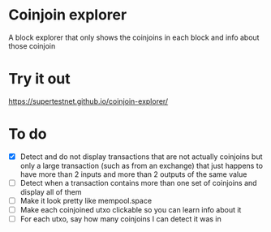 # Coinjoin explorer
A block explorer that only shows the coinjoins in each block and info about those coinjoin

# Try it out

https://supertestnet.github.io/coinjoin-explorer/

# To do

* [x] Detect and do not display transactions that are not actually coinjoins but only a large transaction (such as from an exchange) that just happens to have more than 2 inputs and more than 2 outputs of the same value
* [ ] Detect when a transaction contains more than one set of coinjoins and display all of them
* [ ] Make it look pretty like mempool.space
* [ ] Make each coinjoined utxo clickable so you can learn info about it
* [ ] For each utxo, say how many coinjoins I can detect it was in
